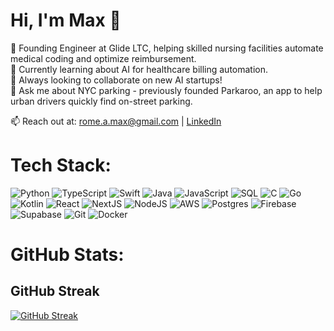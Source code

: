 <h1>Hi, I'm Max 👋</h1>
🔭 Founding Engineer at Glide LTC, helping skilled nursing facilities automate medical coding and optimize reimbursement.<br>
🌱 Currently learning about AI for healthcare billing automation.<br>
👯 Always looking to collaborate on new AI startups!<br>
💬 Ask me about NYC parking - previously founded Parkaroo, an app to help urban drivers quickly find on-street parking.<br>

📫 Reach out at: [rome.a.max@gmail.com](mailto:rome.a.max@gmail.com) | [LinkedIn](https://linkedin.com/in/maxrome)


# Tech Stack:
![Python](https://img.shields.io/badge/python-3670A0?style=for-the-badge&logo=python&logoColor=ffdd54) ![TypeScript](https://img.shields.io/badge/typescript-%23007ACC.svg?style=for-the-badge&logo=typescript&logoColor=white) ![Swift](https://img.shields.io/badge/swift-F54A2A?style=for-the-badge&logo=swift&logoColor=white) ![Java](https://img.shields.io/badge/java-%23ED8B00.svg?style=for-the-badge&logo=openjdk&logoColor=white) ![JavaScript](https://img.shields.io/badge/javascript-%23323330.svg?style=for-the-badge&logo=javascript&logoColor=%23F7DF1E) ![SQL](https://img.shields.io/badge/SQL-%23576B95.svg?style=for-the-badge&logo=database&logoColor=white) ![C](https://img.shields.io/badge/c-%2300599C.svg?style=for-the-badge&logo=c&logoColor=white) ![Go](https://img.shields.io/badge/go-%2300ADD8.svg?style=for-the-badge&logo=go&logoColor=white) ![Kotlin](https://img.shields.io/badge/kotlin-%237F52FF.svg?style=for-the-badge&logo=kotlin&logoColor=white) ![React](https://img.shields.io/badge/react-%2320232a.svg?style=for-the-badge&logo=react&logoColor=%2361DAFB) ![NextJS](https://img.shields.io/badge/Next-black?style=for-the-badge&logo=next.js&logoColor=white) ![NodeJS](https://img.shields.io/badge/node.js-6DA55F?style=for-the-badge&logo=node.js&logoColor=white) ![AWS](https://img.shields.io/badge/AWS-%23FF9900.svg?style=for-the-badge&logo=amazon-aws&logoColor=white) ![Postgres](https://img.shields.io/badge/postgres-%23316192.svg?style=for-the-badge&logo=postgresql&logoColor=white) ![Firebase](https://img.shields.io/badge/firebase-%23FFCA28.svg?style=for-the-badge&logo=firebase&logoColor=white) ![Supabase](https://img.shields.io/badge/Supabase-3ECF8E?style=for-the-badge&logo=supabase&logoColor=white) ![Git](https://img.shields.io/badge/git-%23F05033.svg?style=for-the-badge&logo=git&logoColor=white) ![Docker](https://img.shields.io/badge/Docker-%232496ED.svg?style=for-the-badge&logo=docker&logoColor=white)
# GitHub Stats:
## GitHub Streak
[![GitHub Streak](https://github-readme-streak-stats-igllfs4kq-max-romes-projects.vercel.app/?user=maximusrome&theme=dark&mode=weekly&v=1)](https://github.com/denvercoder1/github-readme-streak-stats)





